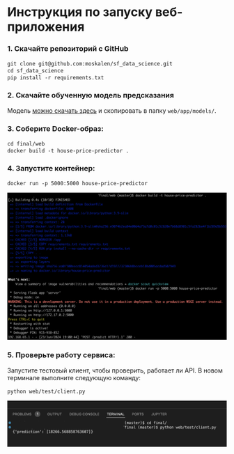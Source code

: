 # Инструкция по запуску веб-приложения

### 1. Скачайте репозиторий с GitHub

```
git clone git@github.com:moskalen/sf_data_science.git
cd sf_data_science
pip install -r requirements.txt
```

### 2. Скачайте обученную модель предсказания

Модель [можно скачать здесь](https://drive.google.com/file/d/18u-vDZ8bcpsP1PzDH2Sknm3kKjrebzJM/view?usp=sharing) и скопировать в папку `web/app/models/`.

### 3. Соберите Docker-образ:

```
cd final/web
docker build -t house-price-predictor .
```

### 4. Запустите контейнер:

```
docker run -p 5000:5000 house-price-predictor
```

![screenshot](screenshots/server.png)


### 5. Проверьте работу сервиса:

Запустите тестовый клиент, чтобы проверить, работает ли API. В новом терминале выполните следующую команду:

```
python web/test/client.py
```

![screenshot](screenshots/client.png)
